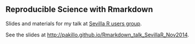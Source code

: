 
Reproducible Science with Rmarkdown
-----------------------------------

Slides and materials for my talk at [Sevilla R users group](http://sevillarusers.wordpress.com/2014/10/09/primera-reunion/).

See the slides at http://pakillo.github.io/Rmarkdown_talk_SevillaR_Nov2014.

